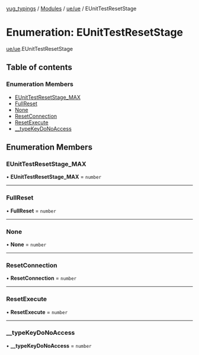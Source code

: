 [yug_typings](../README.md) / [Modules](../modules.md) / [ue/ue](../modules/ue_ue.md) / EUnitTestResetStage

# Enumeration: EUnitTestResetStage

[ue/ue](../modules/ue_ue.md).EUnitTestResetStage

## Table of contents

### Enumeration Members

- [EUnitTestResetStage\_MAX](ue_ue.EUnitTestResetStage.md#eunittestresetstage_max)
- [FullReset](ue_ue.EUnitTestResetStage.md#fullreset)
- [None](ue_ue.EUnitTestResetStage.md#none)
- [ResetConnection](ue_ue.EUnitTestResetStage.md#resetconnection)
- [ResetExecute](ue_ue.EUnitTestResetStage.md#resetexecute)
- [\_\_typeKeyDoNoAccess](ue_ue.EUnitTestResetStage.md#__typekeydonoaccess)

## Enumeration Members

### EUnitTestResetStage\_MAX

• **EUnitTestResetStage\_MAX** = `number`

___

### FullReset

• **FullReset** = `number`

___

### None

• **None** = `number`

___

### ResetConnection

• **ResetConnection** = `number`

___

### ResetExecute

• **ResetExecute** = `number`

___

### \_\_typeKeyDoNoAccess

• **\_\_typeKeyDoNoAccess** = `number`
